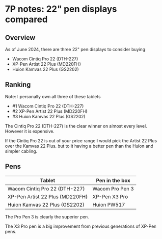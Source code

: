 # 7P notes: 22" pen displays compared

## Overview

&#x20;As of June 2024, there are three 22" pen displays to consider buying

* Wacom Cintiq Pro 22 (DTH-227)
* XP-Pen Artist 22 Plus (MD220FH)
* Huion Kamvas 22 Plus (GS2202)

## Ranking

Note: I personally own all three of these tablets

* \#1 Wacom Cintiq Pro 22 (DTH-227)
* \#2 XP-Pen Artist 22 Plus (MD220FH)
* \#3 Huion Kamvas 22 Plus (GS2202)

The Cintiq Pro 22  (DTH-227) is the clear winner on almost every level. However it is expensive.&#x20;

If the Cintiq Pro 22 is out of your price range I would pick the Artist 22 Plus over the Kamvas 22 Plus. but to it having a better pen than the Huion and simpler cabling.

## Pens

| Tablet                          | Pen in the box  |
| ------------------------------- | --------------- |
| Wacom Cintiq Pro 22 (DTH-227)   | Wacom Pro Pen 3 |
| XP-Pen Artist 22 Plus (MD220FH) | XP-Pen X3 Pro   |
| Huion Kamvas 22 Plus (GS2202)   | Huion PW517     |

The Pro Pen 3 is clearly the superior pen.

The X3 Pro pen is a big improvement from previous generations of XP-Pen pens.

